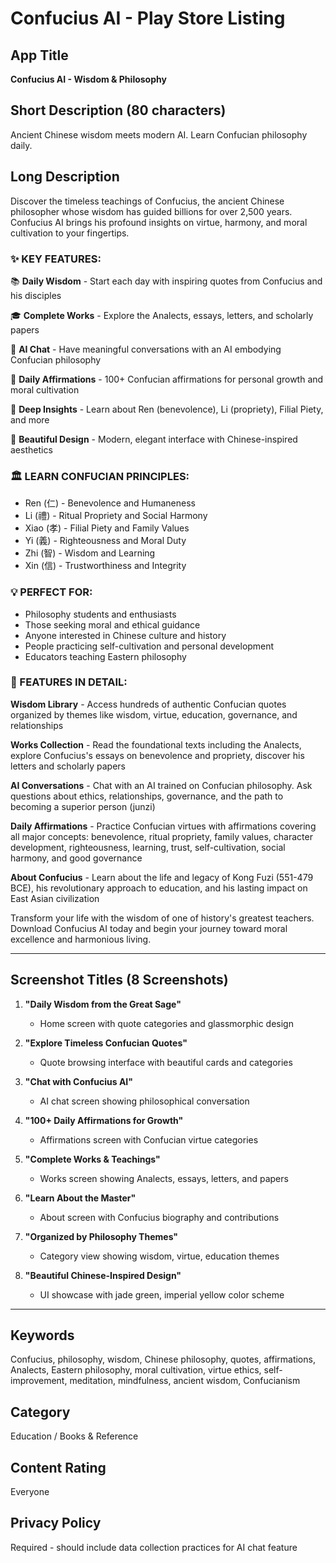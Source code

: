 # Confucius AI - Play Store Listing

## App Title
**Confucius AI - Wisdom & Philosophy**

## Short Description (80 characters)
Ancient Chinese wisdom meets modern AI. Learn Confucian philosophy daily.

## Long Description

Discover the timeless teachings of Confucius, the ancient Chinese philosopher whose wisdom has guided billions for over 2,500 years. Confucius AI brings his profound insights on virtue, harmony, and moral cultivation to your fingertips.

### ✨ KEY FEATURES:

📚 **Daily Wisdom** - Start each day with inspiring quotes from Confucius and his disciples

🎓 **Complete Works** - Explore the Analects, essays, letters, and scholarly papers

💭 **AI Chat** - Have meaningful conversations with an AI embodying Confucian philosophy

🌟 **Daily Affirmations** - 100+ Confucian affirmations for personal growth and moral cultivation

📖 **Deep Insights** - Learn about Ren (benevolence), Li (propriety), Filial Piety, and more

🎨 **Beautiful Design** - Modern, elegant interface with Chinese-inspired aesthetics

### 🏛️ LEARN CONFUCIAN PRINCIPLES:
- Ren (仁) - Benevolence and Humaneness
- Li (禮) - Ritual Propriety and Social Harmony
- Xiao (孝) - Filial Piety and Family Values
- Yi (義) - Righteousness and Moral Duty
- Zhi (智) - Wisdom and Learning
- Xin (信) - Trustworthiness and Integrity

### 💡 PERFECT FOR:
- Philosophy students and enthusiasts
- Those seeking moral and ethical guidance
- Anyone interested in Chinese culture and history
- People practicing self-cultivation and personal development
- Educators teaching Eastern philosophy

### 🎯 FEATURES IN DETAIL:

**Wisdom Library** - Access hundreds of authentic Confucian quotes organized by themes like wisdom, virtue, education, governance, and relationships

**Works Collection** - Read the foundational texts including the Analects, explore Confucius's essays on benevolence and propriety, discover his letters and scholarly papers

**AI Conversations** - Chat with an AI trained on Confucian philosophy. Ask questions about ethics, relationships, governance, and the path to becoming a superior person (junzi)

**Daily Affirmations** - Practice Confucian virtues with affirmations covering all major concepts: benevolence, ritual propriety, family values, character development, righteousness, learning, trust, self-cultivation, social harmony, and good governance

**About Confucius** - Learn about the life and legacy of Kong Fuzi (551-479 BCE), his revolutionary approach to education, and his lasting impact on East Asian civilization

Transform your life with the wisdom of one of history's greatest teachers. Download Confucius AI today and begin your journey toward moral excellence and harmonious living.

---

## Screenshot Titles (8 Screenshots)

1. **"Daily Wisdom from the Great Sage"**
   - Home screen with quote categories and glassmorphic design

2. **"Explore Timeless Confucian Quotes"**
   - Quote browsing interface with beautiful cards and categories

3. **"Chat with Confucius AI"**
   - AI chat screen showing philosophical conversation

4. **"100+ Daily Affirmations for Growth"**
   - Affirmations screen with Confucian virtue categories

5. **"Complete Works & Teachings"**
   - Works screen showing Analects, essays, letters, and papers

6. **"Learn About the Master"**
   - About screen with Confucius biography and contributions

7. **"Organized by Philosophy Themes"**
   - Category view showing wisdom, virtue, education themes

8. **"Beautiful Chinese-Inspired Design"**
   - UI showcase with jade green, imperial yellow color scheme

---

## Keywords
Confucius, philosophy, wisdom, Chinese philosophy, quotes, affirmations, Analects, Eastern philosophy, moral cultivation, virtue ethics, self-improvement, meditation, mindfulness, ancient wisdom, Confucianism

## Category
Education / Books & Reference

## Content Rating
Everyone

## Privacy Policy
Required - should include data collection practices for AI chat feature
